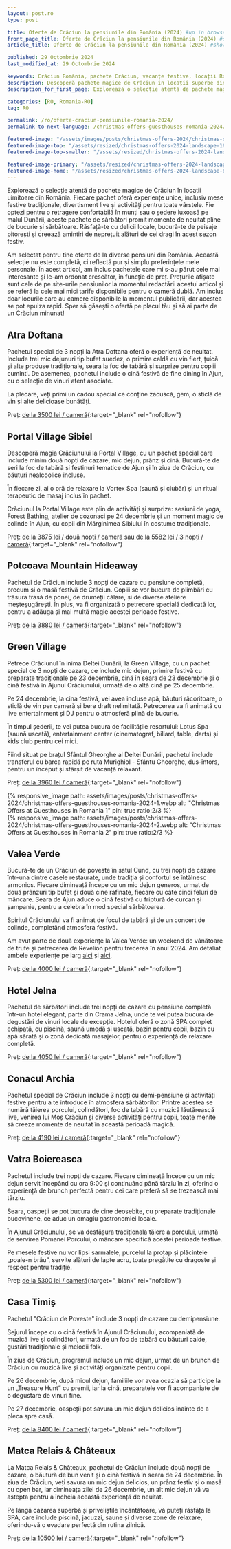```yaml
---
layout: post.ro
type: post

title: Oferte de Crăciun la pensiunile din România (2024) #up in browser, max 60 chars
front_page_title: Oferte de Crăciun la pensiunile din România (2024) #shows on the front page
article_title: Oferte de Crăciun la pensiunile din România (2024) #shows on article page

published: 29 Octombrie 2024
last_modified_at: 29 Octombrie 2024

keywords: Crăciun România, pachete Crăciun, vacanțe festive, locații România, pachete Crăciun munte, cazare Crăciun România, Crăciun 2024, oferte pensiuni Crăciun, Crăciun Delta Dunării, experiențe de Crăciun
description: Descoperă pachete magice de Crăciun în locații superbe din România, cu experiențe unice, mese festive tradiționale și activități pentru toate vârstele. Creează amintiri de neprețuit într-un decor de poveste. #max 160 chars
description_for_first_page: Explorează o selecție atentă de pachete magice de Crăciun în locații uimitoare din România. Fiecare pachet oferă experiențe unice, inclusiv mese festive tradiționale, divertisment live și activități pentru toate vârstele. Fie optezi pentru o retragere confortabilă în munți sau o ședere luxoasă pe malul Dunării, aceste pachete de sărbători promit momente de neuitat pline de bucurie și sărbătoare. Răsfață-te cu delicii locale, bucură-te de peisaje pitorești și creează amintiri de neprețuit alături de cei dragi în acest sezon festiv.

categories: [RO, Romania-RO]
tag: RO

permalink: /ro/oferte-craciun-pensiunile-romania-2024/
permalink-to-next-language: /christmas-offers-guesthouses-romania-2024/

featured-image: "/assets/images/posts/christmas-offers-2024/christmas-offers-2024-landscape.webp" # full size, poate fi empty daca featured-image-top e empty
featured-image-top: "/assets/resized/christmas-offers-2024-landscape-1600x900.webp" # prima poza din articol, poate fi empty
featured-image-top-smaller: "/assets/resized/christmas-offers-2024-landscape-800x450.webp" # 800

featured-image-primary: "/assets/resized/christmas-offers-2024-landscape-800x450.webp" # poza care apare pe prima pagina landscape
featured-image-home: "/assets/resized/christmas-offers-2024-landscape-800x450.webp" # poza care apare pe prima pagina square
---
```

Explorează o selecție atentă de pachete magice de Crăciun în locații uimitoare din România. Fiecare pachet oferă experiențe unice, inclusiv mese festive tradiționale, divertisment live și activități pentru toate vârstele. Fie optezi pentru o retragere confortabilă în munți sau o ședere luxoasă pe malul Dunării, aceste pachete de sărbători promit momente de neuitat pline de bucurie și sărbătoare. Răsfață-te cu delicii locale, bucură-te de peisaje pitorești și creează amintiri de neprețuit alături de cei dragi în acest sezon festiv.


Am selectat pentru tine oferte de la diverse pensiuni din România. Această selecție nu este completă, ci reflectă pur și simplu preferințele mele personale. În acest articol, am inclus pachetele care mi s-au părut cele mai interesante și le-am ordonat crescător, în funcție de preț. Prețurile afișate sunt cele de pe site-urile pensiunilor la momentul redactării acestui articol și se referă la cele mai mici tarife disponibile pentru o cameră dublă. Am inclus doar locurile care au camere disponibile la momentul publicării, dar acestea se pot epuiza rapid. Sper să găsești o ofertă pe placul tău și să ai parte de un Crăciun minunat!

## Atra Doftana

Pachetul special de 3 nopți la Atra Doftana oferă o experiență de neuitat. Include trei mic dejunuri tip bufet suedez, o primire caldă cu vin fiert, țuică și alte produse tradiționale, seara la foc de tabără și surprize pentru copiii cuminti. De asemenea, pachetul include o cină festivă de fine dining în Ajun, cu o selecție de vinuri atent asociate.

La plecare, veți primi un cadou special ce conține zacuscă, gem, o sticlă de vin și alte delicioase bunătăți.

Preț: [de la 3500 lei / cameră](https://atradoftana.ro/oferte-de-vacanta-valea-doftanei/){:target="_blank" rel="nofollow"}

## Portal Village Sibiel

Descoperă magia Crăciunului la Portal Village, cu un pachet special care include minim două nopți de cazare, mic dejun, prânz și cină. Bucură-te de seri la foc de tabără și festinuri tematice de Ajun și în ziua de Crăciun, cu băuturi nealcoolice incluse.

În fiecare zi, ai o oră de relaxare la Vortex Spa (saună și ciubăr) și un ritual terapeutic de masaj inclus în pachet.

Crăciunul la Portal Village este plin de activități și surprize: sesiuni de yoga, Forest Bathing, atelier de cozonaci pe 24 decembrie și un moment magic de colinde în Ajun, cu copii din Mărginimea Sibiului în costume tradiționale.

Preț: [de la 3875 lei / două nopți / cameră sau de la 5582 lei / 3 nopți / cameră](https://portalvillage.ro/pachete-experiente-inedite-premium/){:target="_blank" rel="nofollow"}

## Potcoava Mountain Hideaway

Pachetul de Crăciun include 3 nopți de cazare cu pensiune completă, precum și o masă festivă de Crăciun. Copiii se vor bucura de plimbări cu trăsura trasă de ponei, de drumeții călare, și de diverse ateliere meșteșugărești. În plus, va fi organizată o petrecere specială dedicată lor, pentru a adăuga și mai multă magie acestei perioade festive.

Preț: [de la 3880 lei / cameră](https://potcoava.ro/pachete-de-vacanta/?_gl=1*15ebchn*_up*MQ..&gclid=Cj0KCQjwj4K5BhDYARIsAD1Ly2rK0HyEjsSL_7COdZb2gpW_bN2nGiesPC5SqYZ-kZXvQQ20puFCs7EaAvPLEALw_wcB){:target="_blank" rel="nofollow"}

## Green Village

Petrece Crăciunul în inima Deltei Dunării, la Green Village, cu un pachet special de 3 nopți de cazare, ce include mic dejun, primire festivă cu preparate tradiționale pe 23 decembrie, cină în seara de 23 decembrie și o cină festivă în Ajunul Crăciunului, urmată de o altă cină pe 25 decembrie.

Pe 24 decembrie, la cina festivă, vei avea incluse apă, băuturi răcoritoare, o sticlă de vin per cameră și bere draft nelimitată. Petrecerea va fi animată cu live entertainment și DJ pentru o atmosferă plină de bucurie.

În timpul șederii, te vei putea bucura de facilitățile resortului: Lotus Spa (saună uscată), entertainment center (cinematograf, biliard, table, darts) și kids club pentru cei mici.

Fiind situat pe brațul Sfântul Gheorghe al Deltei Dunării, pachetul include transferul cu barca rapidă pe ruta Murighiol - Sfântu Gheorghe, dus-întors, pentru un început și sfârșit de vacanță relaxant.

Preț: [de la 3960 lei / cameră](https://www.greenvillage.ro/oferte-speciale/ ){:target="_blank" rel="nofollow"}

<div class="row mb-4">
    <div class="col-xs-12 col-sm-6 text-center mb-3 mt-3">
            {% responsive_image path: assets/images/posts/christmas-offers-2024/christmas-offers-guesthouses-romania-2024-1.webp alt: "Christmas Offers at Guesthouses in Romania 1" pin: true ratio:2/3 %}
    </div>
    <div class="col-xs-12 col-sm-6 text-center mb-3 mt-3">
            {% responsive_image path: assets/images/posts/christmas-offers-2024/christmas-offers-guesthouses-romania-2024-2.webp alt: "Christmas Offers at Guesthouses in Romania 2" pin: true ratio:2/3 %}
    </div>
</div>

## Valea Verde

Bucură-te de un Crăciun de poveste în satul Cund, cu trei nopți de cazare într-una dintre casele restaurate, unde tradiția și confortul se întâlnesc armonios. Fiecare dimineață începe cu un mic dejun generos, urmat de două prânzuri tip bufet și două cine rafinate, fiecare cu câte cinci feluri de mâncare. Seara de Ajun aduce o cină festivă cu friptură de curcan și șampanie, pentru a celebra în mod special sărbătoarea.

Spiritul Crăciunului va fi animat de focul de tabără și de un concert de colinde, completând atmosfera festivă.

Am avut parte de două experiențe la Valea Verde: un weekend de vânătoare de trufe și petrecerea de Revelion pentru trecerea în anul 2024. Am detaliat ambele experiențe pe larg [aici](https://www.afkology.com/valea-verde-a-successful-story-of-reviving-a-forgotten-transylvanian-village/) și [aici](https://www.afkology.com/valea-verde/).

Preț: [de la 4000 lei / cameră](https://www.valeaverde.com/oferte/){:target="_blank" rel="nofollow"}

## Hotel Jelna

Pachetul de sărbători include trei nopți de cazare cu pensiune completă într-un hotel elegant, parte din Crama Jelna, unde te vei putea bucura de degustări de vinuri locale de excepție. Hotelul oferă o zonă SPA complet echipată, cu piscină, saună umedă și uscată, bazin pentru copii, bazin cu apă sărată și o zonă dedicată masajelor, pentru o experiență de relaxare completă.

Preț: [de la 4050 lei / cameră](https://hoteljelna.ro/oferte/){:target="_blank" rel="nofollow"}

## Conacul Archia

Pachetul special de Crăciun include 3 nopți cu demi-pensiune și activități festive pentru a te introduce în atmosfera sărbătorilor. Printre acestea se numără tăierea porcului, colindători, foc de tabără cu muzică lăutărească live, venirea lui Moș Crăciun și diverse activități pentru copii, toate menite să creeze momente de neuitat în această perioadă magică.

Preț: [de la 4190 lei / cameră](https://conacularchia.ro/craciun-2024/){:target="_blank" rel="nofollow"}

## Vatra Boiereasca

Pachetul include trei nopți de cazare. Fiecare dimineață începe cu un mic dejun servit începând cu ora 9:00 și continuând până târziu în zi, oferind o experiență de brunch perfectă pentru cei care preferă să se trezească mai târziu.

Seara, oaspeții se pot bucura de cine deosebite, cu preparate tradiționale bucovinene, ce aduc un omagiu gastronomiei locale.

În Ajunul Crăciunului, se va desfășura tradiționala tăiere a porcului, urmată de servirea Pomanei Porcului, o mâncare specifică acestei perioade festive.

Pe mesele festive nu vor lipsi sarmalele, purcelul la proțap și plăcintele „poale-n brâu”, servite alături de lapte acru, toate pregătite cu dragoste și respect pentru tradiție.

Preț: [de la 5300 lei / cameră](https://www.vatraboiereasca.ro/oferte/){:target="_blank" rel="nofollow"}

## Casa Timiș

Pachetul "Crăciun de Poveste" include 3 nopți de cazare cu demipensiune.

Sejurul începe cu o cină festivă în Ajunul Crăciunului, acompaniată de muzică live și colindători, urmată de un foc de tabără cu băuturi calde, gustări tradiționale și melodii folk.

În ziua de Crăciun, programul include un mic dejun, urmat de un brunch de Crăciun cu muzică live și activități organizate pentru copii.

Pe 26 decembrie, după micul dejun, familiile vor avea ocazia să participe la un „Treasure Hunt” cu premii, iar la cină, preparatele vor fi acompaniate de o degustare de vinuri fine.

Pe 27 decembrie, oaspeții pot savura un mic dejun delicios înainte de a pleca spre casă.

Preț: [de la 8400 lei / cameră](https://casatimis.ro/winterwonderland/){:target="_blank" rel="nofollow"}

## Matca Relais & Châteaux

La Matca Relais & Châteaux, pachetul de Crăciun include două nopți de cazare, o băutură de bun venit și o cină festivă în seara de 24 decembrie. În ziua de Crăciun, veți savura un mic dejun delicios, un prânz festiv și o masă cu open bar, iar dimineața zilei de 26 decembrie, un alt mic dejun vă va aștepta pentru a încheia această experiență de neuitat.

Pe lângă cazarea superbă și priveliștile încântătoare, vă puteți răsfăța la SPA, care include piscină, jacuzzi, saune și diverse zone de relaxare, oferindu-vă o evadare perfectă din rutina zilnică.

Preț: [de la 10500 lei / cameră](https://matcahotel.com/ro/home-romana/){:target="_blank" rel="nofollow"}